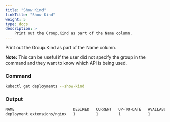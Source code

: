 ```yaml
---
title: "Show Kind"
linkTitle: "Show Kind"
weight: 5
type: docs
description: >
    Print out the Group.Kind as part of the Name column.
---
```


Print out the Group.Kind as part of the Name column.

**Note:** This can be useful if the user did not specify the group in the command and
they want to know which API is being used.

### Command
```bash
kubectl get deployments --show-kind
```

### Output
```bash
NAME                          DESIRED   CURRENT   UP-TO-DATE   AVAILABLE   AGE
deployment.extensions/nginx   1         1         1            1           8m
```